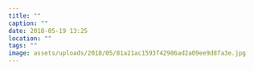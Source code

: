 ```yaml
---
title: ""
caption: ""
date: 2018-05-19 13:25
location: ""
tags: ""
image: assets/uploads/2018/05/81a21ac1593f42986ad2a09ee9d8fa3e.jpg
---
```

